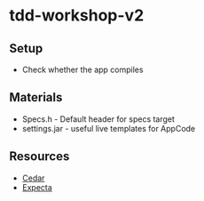 tdd-workshop-v2
===============

## Setup

- Check whether the app compiles

## Materials
- Specs.h - Default header for specs target
- settings.jar - useful live templates for AppCode

## Resources
- [Cedar](https://github.com/pivotal/cedar)
- [Expecta](https://github.com/specta/expecta)